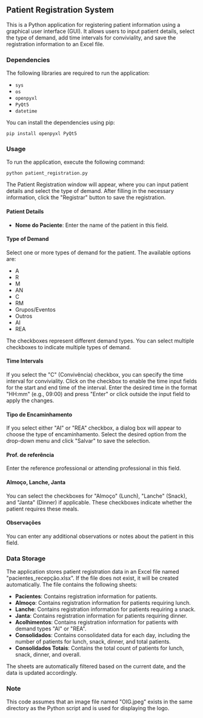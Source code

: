 ## Patient Registration System

This is a Python application for registering patient information using a graphical user interface (GUI). It allows users to input patient details, select the type of demand, add time intervals for conviviality, and save the registration information to an Excel file.

### Dependencies

The following libraries are required to run the application:

- `sys`
- `os`
- `openpyxl`
- `PyQt5`
- `datetime`

You can install the dependencies using pip:

```
pip install openpyxl PyQt5
```

### Usage

To run the application, execute the following command:

```
python patient_registration.py
```

The Patient Registration window will appear, where you can input patient details and select the type of demand. After filling in the necessary information, click the "Registrar" button to save the registration.

#### Patient Details

- **Nome do Paciente**: Enter the name of the patient in this field.

#### Type of Demand

Select one or more types of demand for the patient. The available options are:

- A
- R
- M
- AN
- C
- RM
- Grupos/Eventos
- Outros
- AI
- REA

The checkboxes represent different demand types. You can select multiple checkboxes to indicate multiple types of demand.

#### Time Intervals

If you select the "C" (Convivência) checkbox, you can specify the time interval for conviviality. Click on the checkbox to enable the time input fields for the start and end time of the interval. Enter the desired time in the format "HH:mm" (e.g., 09:00) and press "Enter" or click outside the input field to apply the changes.

#### Tipo de Encaminhamento

If you select either "AI" or "REA" checkbox, a dialog box will appear to choose the type of encaminhamento. Select the desired option from the drop-down menu and click "Salvar" to save the selection.

#### Prof. de referência

Enter the reference professional or attending professional in this field.

#### Almoço, Lanche, Janta

You can select the checkboxes for "Almoço" (Lunch), "Lanche" (Snack), and "Janta" (Dinner) if applicable. These checkboxes indicate whether the patient requires these meals.

#### Observações

You can enter any additional observations or notes about the patient in this field.

### Data Storage

The application stores patient registration data in an Excel file named "pacientes_recepção.xlsx". If the file does not exist, it will be created automatically. The file contains the following sheets:

- **Pacientes**: Contains registration information for patients.
- **Almoço**: Contains registration information for patients requiring lunch.
- **Lanche**: Contains registration information for patients requiring a snack.
- **Janta**: Contains registration information for patients requiring dinner.
- **Acolhimentos**: Contains registration information for patients with demand types "AI" or "REA".
- **Consolidados**: Contains consolidated data for each day, including the number of patients for lunch, snack, dinner, and total patients.
- **Consolidados Totais**: Contains the total count of patients for lunch, snack, dinner, and overall.

The sheets are automatically filtered based on the current date, and the data is updated accordingly.







### Note

This code assumes that an image file named "OIG.jpeg" exists in the same directory as the Python script and is used for displaying the logo.
